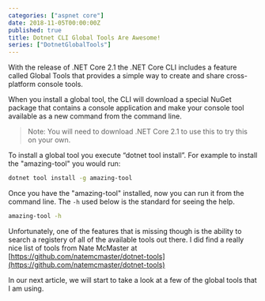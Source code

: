 ```yaml
---
categories: ["aspnet core"]
date: 2018-11-05T00:00:00Z
published: true
title: Dotnet CLI Global Tools Are Awesome!
series: ["DotnetGlobalTools"]
---
```


With the release of .NET Core 2.1 the .NET Core CLI includes a feature called Global Tools that provides a simple way to create and share cross-platform console tools.

When you install a global tool, the CLI will download a special NuGet package that contains a console application and make your console tool available as a new command from the command line.

> Note: You will need to download .NET Core 2.1 to use this to try this on your own.

To install a global tool you execute “dotnet tool install”.  For example to install the "amazing-tool" you would run:

```bash
dotnet tool install -g amazing-tool
```

Once you have the "amazing-tool" installed, now you can run it from the command line.  The `-h` used below is the standard for seeing the help.

```bash
amazing-tool -h
```

Unfortunately, one of the features that is missing though is the ability to search a registery of all of the available tools out there.  I did find a really nice list of tools from Nate McMaster at
 [https://github.com/natemcmaster/dotnet-tools](https://github.com/natemcmaster/dotnet-tools)

In our next article, we will start to take a look at a few of the global tools that I am using.